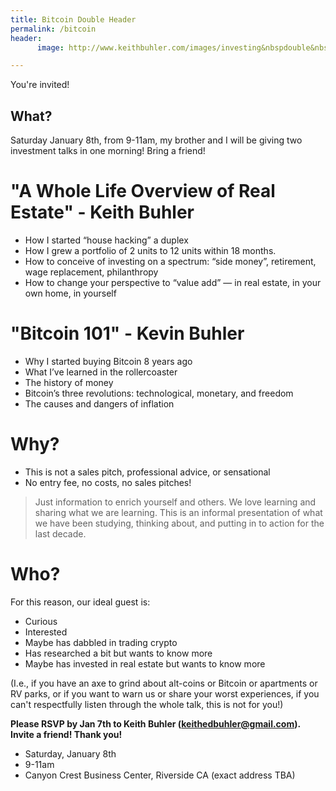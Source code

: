 ```yaml
---
title: Bitcoin Double Header
permalink: /bitcoin
header:
      image: http://www.keithbuhler.com/images/investing&nbspdouble&nbspheader.jpg

--- 
```


  
You're invited!

## What?
Saturday January 8th, from 9-11am, my brother and I will be giving two investment talks in one morning! Bring a friend!

<p></p>

# "A Whole Life Overview of Real Estate" - Keith Buhler
- How I started “house hacking” a duplex
- How I grew a portfolio of 2 units to 12 units within 18 months.
- How to conceive of investing on a spectrum: “side money”, retirement, wage replacement, philanthropy
- How to change your perspective to “value add” — in real estate, in your own home, in yourself

<p></p>
<p></p>

# "Bitcoin 101" - Kevin Buhler

- Why I started buying Bitcoin 8 years ago
- What I’ve learned in the rollercoaster
- The history of money
- Bitcoin’s three revolutions: technological, monetary, and freedom
- The causes and dangers of inflation

<p></p>
<p></p>

# Why? 
* This is not a sales pitch, professional advice, or sensational
* No entry fee, no costs, no sales pitches! 
>Just information to enrich yourself and others. 
>We love learning and sharing what we are learning. This is an informal presentation of what we have been studying, thinking about, and putting in to action for the last decade. 

# Who? 
For this reason, our ideal guest is: 
- Curious
- Interested
- Maybe has dabbled in trading crypto
- Has researched a bit but wants to know more
- Maybe has invested in real estate but wants to know more

(I.e., if you have an axe to grind about alt-coins or Bitcoin or apartments or RV parks, or if you want to warn us or share your worst experiences, if you can't respectfully listen through the whole talk, this is not for you!) 

<p></p>
<p></p>

**Please RSVP by Jan 7th to Keith Buhler (keithedbuhler@gmail.com). Invite a friend! Thank you!** 


* Saturday, January 8th
* 9-11am
* Canyon Crest Business Center, Riverside CA (exact address TBA)
